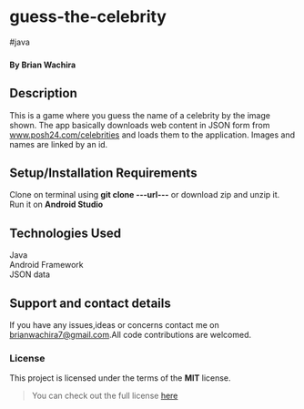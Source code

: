 # guess-the-celebrity
#java
###
#### By **Brian Wachira**
## Description
This is a game where you guess the name of a celebrity by the image shown. The app basically downloads web content in JSON form from www.posh24.com/celebrities
and loads them to the application. Images and names are linked by an id.
## Setup/Installation Requirements
Clone on terminal using **git clone ---url---** or download zip and unzip it.
Run it on  **Android Studio**
## Technologies Used
Java<br/>
Android Framework<br/>
JSON data
## Support and contact details
If you have any issues,ideas or concerns contact me on<a href="https://mail.google.com/mail/?view=cm&fs=1&to=brianwachira7@gmail.com" target="_blank"> brianwachira7@gmail.com</a>.All code contributions are welcomed.
### License
This project is licensed under the terms of the **MIT** license.

>You can check out the full license [here](https://github.com/brianwachira/guess-the-celebrity/blob/master/LICENSE)

